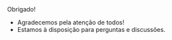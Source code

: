 <div class="cabecalho">
    Obrigado!
</div>

<div class="conteudo regular">

- Agradecemos pela atenção de todos!
- Estamos à disposição para perguntas e discussões.

</div>
